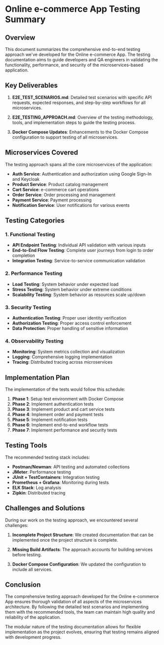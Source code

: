 # Online e-commerce App Testing Summary

## Overview

This document summarizes the comprehensive end-to-end testing approach we've developed for the Online e-commerce App. The testing documentation aims to guide developers and QA engineers in validating the functionality, performance, and security of the microservices-based application.

## Key Deliverables

1. **E2E_TEST_SCENARIOS.md**: Detailed test scenarios with specific API requests, expected responses, and step-by-step workflows for all microservices.

2. **E2E_TESTING_APPROACH.md**: Overview of the testing methodology, tools, and implementation steps to guide the testing process.

3. **Docker Compose Updates**: Enhancements to the Docker Compose configuration to support testing of all microservices.

## Microservices Covered

The testing approach spans all the core microservices of the application:

- **Auth Service**: Authentication and authorization using Google Sign-In and Keycloak
- **Product Service**: Product catalog management
- **Cart Service**: e-commerce cart operations
- **Order Service**: Order processing and management
- **Payment Service**: Payment processing
- **Notification Service**: User notifications for various events

## Testing Categories

### 1. Functional Testing

- **API Endpoint Testing**: Individual API validation with various inputs
- **End-to-End Flow Testing**: Complete user journeys from login to order completion
- **Integration Testing**: Service-to-service communication validation

### 2. Performance Testing

- **Load Testing**: System behavior under expected load
- **Stress Testing**: System behavior under extreme conditions
- **Scalability Testing**: System behavior as resources scale up/down

### 3. Security Testing

- **Authentication Testing**: Proper user identity verification
- **Authorization Testing**: Proper access control enforcement
- **Data Protection**: Proper handling of sensitive information

### 4. Observability Testing

- **Monitoring**: System metrics collection and visualization
- **Logging**: Comprehensive logging implementation
- **Tracing**: Distributed tracing across microservices

## Implementation Plan

The implementation of the tests would follow this schedule:

1. **Phase 1**: Setup test environment with Docker Compose
2. **Phase 2**: Implement authentication tests
3. **Phase 3**: Implement product and cart service tests
4. **Phase 4**: Implement order and payment tests
5. **Phase 5**: Implement notification tests
6. **Phase 6**: Implement end-to-end workflow tests
7. **Phase 7**: Implement performance and security tests

## Testing Tools

The recommended testing stack includes:

- **Postman/Newman**: API testing and automated collections
- **JMeter**: Performance testing
- **JUnit + TestContainers**: Integration testing
- **Prometheus + Grafana**: Monitoring during tests
- **ELK Stack**: Log analysis
- **Zipkin**: Distributed tracing

## Challenges and Solutions

During our work on the testing approach, we encountered several challenges:

1. **Incomplete Project Structure**: We created documentation that can be implemented once the project structure is complete.

2. **Missing Build Artifacts**: The approach accounts for building services before testing.

3. **Docker Compose Configuration**: We updated the configuration to include all services.

## Conclusion

The comprehensive testing approach developed for the Online e-commerce App ensures thorough validation of all aspects of the microservices architecture. By following the detailed test scenarios and implementing them with the recommended tools, the team can maintain high quality and reliability of the application.

The modular nature of the testing documentation allows for flexible implementation as the project evolves, ensuring that testing remains aligned with development progress. 